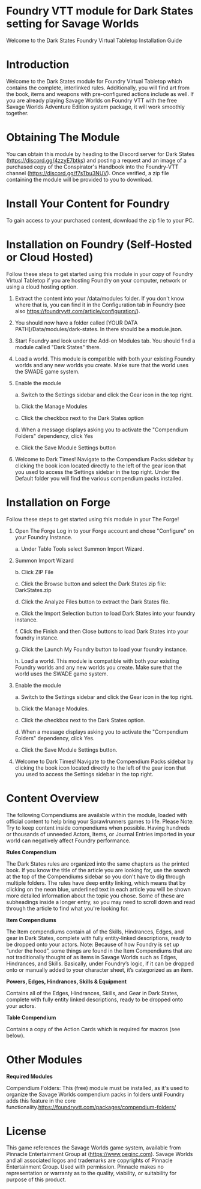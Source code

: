 # Foundry VTT module for Dark States setting for Savage Worlds

Welcome to the Dark States Foundry Virtual Tabletop Installation Guide

# Introduction

Welcome to the Dark States module for Foundry Virtual Tabletop which contains the complete, interlinked rules. Additionally, you will find art from the book, items and weapons with pre-configured actions include as well. If you are already playing Savage Worlds on Foundry VTT with the free Savage Worlds Adventure Edition system package, it will work smoothly together.

# Obtaining The Module
You can obtain this module by heading to the Discord server for Dark States (https://discord.gg/4zzyE7btks) and posting a request and an image of a purchased copy of the Conspirator's Handbook into the Foundry-VTT channel (https://discord.gg/f7sTbu3NUV). Once verified, a zip file containing the module will be provided to you to download.

# Install Your Content for Foundry
To gain access to your purchased content, download the zip file to your PC.

# Installation on Foundry (Self-Hosted or Cloud Hosted)
Follow these steps to get started using this module in your copy of Foundry Virtual Tabletop if you are hosting Foundry on your computer, network or using a cloud hosting option.

1. Extract the content into your /data/modules folder. If you don't know where that is, you can find it in the Configuration tab in Foundry (see also https://foundryvtt.com/article/configuration/).

2. You should now have a folder called [YOUR DATA PATH]/Data/modules/dark-states. In there should be a module.json.

3. Start Foundry and look under the Add-on Modules tab. You should find a module called "Dark States" there.

4. Load a world. This module is compatible with both your existing Foundry worlds and any new worlds you create. Make sure that the world uses the SWADE game system.

5. Enable the module

    a. Switch to the Settings sidebar and click the Gear icon in the top right.

    b. Click the Manage Modules

    c. Click the checkbox next to the Dark States option

    d. When a message displays asking you to activate the "Compendium Folders" dependency, click Yes

    e. Click the Save Module Settings button

6. Welcome to Dark Times! Navigate to the Compendium Packs sidebar by clicking the book icon located directly to the left of the gear icon that you used to access the Settings sidebar in the top right. Under the Default folder you will find the various compendium packs installed.

# Installation on Forge
Follow these steps to get started using this module in your The Forge!

1. Open The Forge Log in to your Forge account and chose "Configure" on your Foundry Instance.

    a. Under Table Tools select Summon Import Wizard.

2. Summon Import Wizard

    b. Click ZIP File

    c. Click the Browse button and select the Dark States zip file: DarkStates.zip

    d. Click the Analyze Files button to extract the Dark States file.

    e. Click the Import Selection button to load Dark States into your foundry instance.

    f. Click the Finish and then Close buttons to load Dark States into your foundry instance.

    g. Click the Launch My Foundry button to load your foundry instance.

    h. Load a world. This module is compatible with both your existing Foundry worlds and any new worlds you create. Make sure that the world uses the SWADE game system.

3. Enable the module

    a. Switch to the Settings sidebar and click the Gear icon in the top right.

    b. Click the Manage Modules.

    c. Click the checkbox next to the Dark States option.

    d. When a message displays asking you to activate the "Compendium Folders" dependency, click Yes.

    e. Click the Save Module Settings button.

4. Welcome to Dark Times! Navigate to the Compendium Packs sidebar by clicking the book icon located directly to the left of the gear icon that you used to access the Settings sidebar in the top right.

# Content Overview
The following Compendiums are available within the module, loaded with official content to help bring your Sprawlrunners games to life.
Please Note: Try to keep content inside compendiums when possible. Having hundreds or thousands of unneeded Actors, Items, or Journal Entries imported in your world can negatively affect Foundry performance.

<b>Rules Compendium</b>

The Dark States rules are organized into the same chapters as the printed book. If you know the title of the article you are looking for, use the search at the top of the Compendiums sidebar so you don't have to dig through multiple folders.
The rules have deep entity linking, which means that by clicking on the neon blue, underlined text in each article you will be shown more detailed information about the topic you chose. Some of these are subheadings inside a longer entry, so you may need to scroll down and read through the article to find what you're looking for.

<b>Item Compendiums</b>

The Item compendiums contain all of the Skills, Hindrances, Edges, and gear in Dark States, complete with fully entity-linked descriptions, ready to be dropped onto your actors. Note: Because of how Foundry is set up “under the hood”, some things are found in the Item Compendiums that are not traditionally thought of as items in Savage Worlds such as Edges, Hindrances, and Skills. Basically, under Foundry’s logic, if it can be dropped onto or manually added to your character sheet, it’s categorized as an item.

<b>Powers, Edges, Hindrances, Skills & Equipment</b>

Contains all of the Edges, Hindrances, Skills, and Gear in Dark States, complete with fully entity linked descriptions, ready to be dropped onto your actors.

<b>Table Compendium</b>

Contains a copy of the Action Cards which is required for macros (see below).

# Other Modules
<b>Required Modules</b>

Compendium Folders: This (free) module must be installed, as it's used to organize the Savage Worlds compendium packs in folders until Foundry adds this feature in the core functionality.https://foundryvtt.com/packages/compendium-folders/

# License
This game references the Savage Worlds game system, available from Pinnacle Entertainment Group at (https://www.peginc.com). Savage Worlds and all associated logos and trademarks are copyrights of Pinnacle Entertainment Group. Used with permission. Pinnacle makes no representation or warranty as to the quality, viability, or suitability for purpose of this product.
